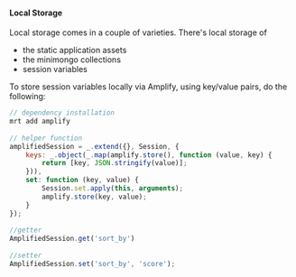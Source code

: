  
#### Local Storage

Local storage comes in a couple of varieties.  There's local storage of  
- the static application assets
- the minimongo collections
- session variables


To store session variables locally via Amplify, using key/value pairs, do the following:  
````js
// dependency installation
mrt add amplify
 
// helper function
amplifiedSession = _.extend({}, Session, {
    keys: _.object(_.map(amplify.store(), function (value, key) {
        return [key, JSON.stringify(value)];
    })),
    set: function (key, value) {
        Session.set.apply(this, arguments);
        amplify.store(key, value);
    }
});
 
//getter
AmplifiedSession.get('sort_by')
 
//setter
AmplifiedSession.set('sort_by', 'score');
````
